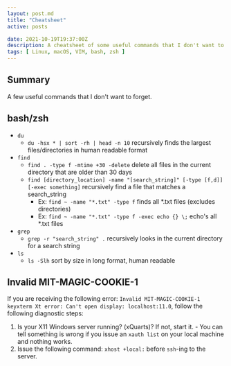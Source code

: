 ```yaml
---
layout: post.md
title: "Cheatsheet"
active: posts

date: 2021-10-19T19:37:00Z
description: A cheatsheet of some useful commands that I don't want to forget
tags: [ Linux, macOS, VIM, bash, zsh ]
---
```


## Summary

A few useful commands that I don't want to forget.

## bash/zsh

- `du`
  - `du -hsx * | sort -rh | head -n 10` recursively finds the largest files/directories in human readable format
- `find`
  - `find . -type f -mtime +30 -delete` delete all files in the current directory that are older than 30 days
  - `find [directory_location] -name "[search_string]" [-type [f,d]] [-exec something]` recursively find a file that matches a search_string
    - Ex: `find ~ -name "*.txt" -type f` finds all *.txt files (excludes directories)
    - Ex: `find ~ -name "*.txt" -type f -exec echo {} \;` echo's all *.txt files
- `grep`
  - `grep -r "search_string" .` recursively looks in the current directory for a search string
- `ls`
  - `ls -Slh` sort by size in long format, human readable

## Invalid MIT-MAGIC-COOKIE-1

If you are receiving the following error: `Invalid MIT-MAGIC-COOKIE-1 keyxterm Xt error: Can't open display: localhost:11.0`, follow the following diagnostic steps:
  1. Is your X11 Windows server running? (xQuarts)? If not, start it.
    - You can tell something is wrong if you issue an `xauth list` on your local machine and nothing works.
  2. Issue the following command: `xhost +local:` before `ssh`-ing to the server.
